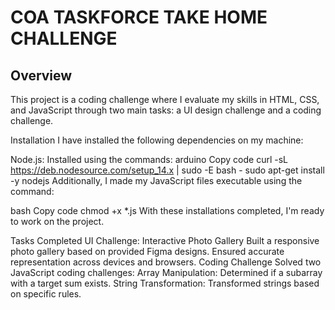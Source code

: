 <h1>COA TASKFORCE TAKE HOME CHALLENGE</h1>
<h2>Overview</h2>

This project is a coding challenge where I evaluate my skills in HTML, CSS, and JavaScript through two main tasks: a UI design challenge and a coding challenge.

Installation
I have installed the following dependencies on my machine:

Node.js: Installed using the commands:
arduino
Copy code
curl -sL https://deb.nodesource.com/setup_14.x | sudo -E bash -
sudo apt-get install -y nodejs
Additionally, I made my JavaScript files executable using the command:

bash
Copy code
chmod +x *.js
With these installations completed, I'm ready to work on the project.

Tasks Completed
UI Challenge: Interactive Photo Gallery
Built a responsive photo gallery based on provided Figma designs.
Ensured accurate representation across devices and browsers.
Coding Challenge
Solved two JavaScript coding challenges:
Array Manipulation: Determined if a subarray with a target sum exists.
String Transformation: Transformed strings based on specific rules.
